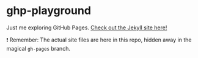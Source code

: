 # ghp-playground
Just me exploring GitHub Pages. [Check out the Jekyll site here!](https://maskott.github.io/ghp-playground)

:heavy_exclamation_mark: Remember: The actual site files are here in this repo, hidden away in the magical `gh-pages` branch.
